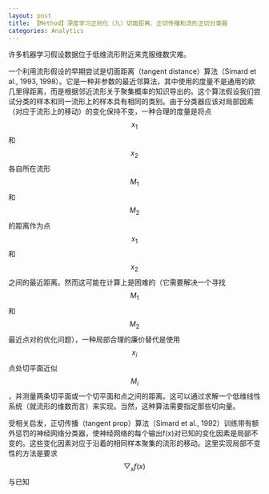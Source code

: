 ```yaml
---
layout: post
title: 【Method】深度学习正则化（九）切面距离、正切传播和流形正切分类器
categories: Analytics
---
```


许多机器学习假设数据位于低维流形附近来克服维数灾难。

一个利用流形假设的早期尝试是切面距离（tangent distance）算法（Simard et al., 1993, 1998）。它是一种非参数的最近邻算法，其中使用的度量不是通用的欧几里得距离，而是根据邻近流形关于聚集概率的知识导出的。这个算法假设我们尝试分类的样本和同一流形上的样本具有相同的类别。由于分类器应该对局部因素（对应于流形上的移动）的变化保持不变，一种合理的度量是将点$$x_1$$和$$x_2$$各自所在流形$$M_1$$和$$M_2$$的距离作为点$$x_1$$和$$x_2$$之间的最近距离。然而这可能在计算上是困难的（它需要解决一个寻找$$M_1$$和$$M_2$$最近点对的优化问题），一种局部合理的廉价替代是使用$$x_i$$点处切平面近似$$M_i$$，并测量两条切平面或一个切平面和点之间的距离。这可以通过求解一个低维线性系统（就流形的维数而言）来实现。当然，这种算法需要指定那些切向量。

受相关启发，正切传播（tangent prop）算法（Simard et al., 1992）训练带有额外惩罚的神经网络分类器，使神经网络的每个输出f(x)对已知的变化因素是局部不变的。这些变化因素对应于沿着的相同样本聚集的流形的移动。这里实现局部不变性的方法是要求$$\bigtriangledown_x f(x)$$与已知